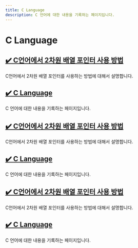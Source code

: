 ```yaml
---
title: C Language
description: C 언어에 대한 내용을 기록하는 페이지입니다.
---
```



C Language
===






<!--001-2-dimension-array-pointer.html-->
[✔️  C언어에서 2차원 배열 포인터 사용 방법](001-2-dimension-array-pointer.html)
---


C언어에서 2차원 배열 포인터를 사용하는 방법에 대해서 설명합니다.


<!--index.html-->
[✔️  C Language](index.html)
---


C 언어에 대한 내용을 기록하는 페이지입니다.


<!--001-2-dimension-array-pointer.html-->
[✔️  C언어에서 2차원 배열 포인터 사용 방법](001-2-dimension-array-pointer.html)
---


C언어에서 2차원 배열 포인터를 사용하는 방법에 대해서 설명합니다.


<!--index.html-->
[✔️  C Language](index.html)
---


C 언어에 대한 내용을 기록하는 페이지입니다.


<!--001-2-dimension-array-pointer.html-->
[✔️  C언어에서 2차원 배열 포인터 사용 방법](001-2-dimension-array-pointer.html)
---


C언어에서 2차원 배열 포인터를 사용하는 방법에 대해서 설명합니다.


<!--index.html-->
[✔️  C Language](index.html)
---


C 언어에 대한 내용을 기록하는 페이지입니다.

